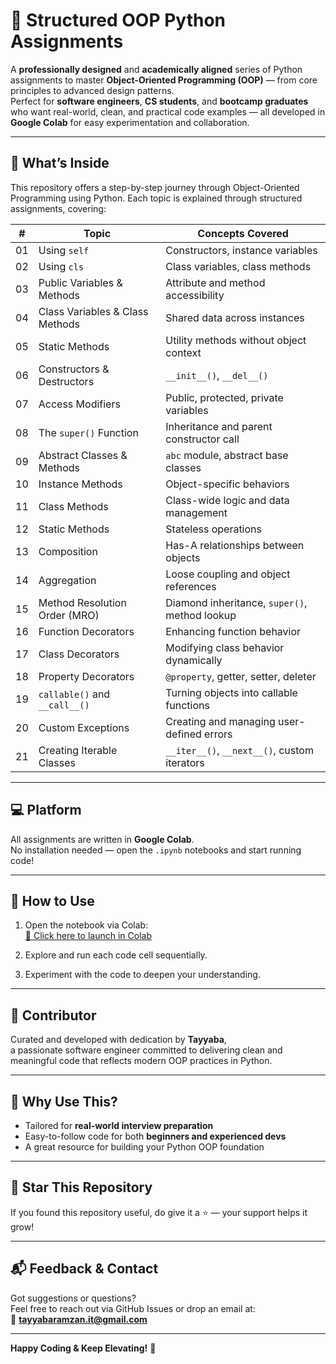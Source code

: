 # 🧠 Structured OOP Python Assignments

A **professionally designed** and **academically aligned** series of Python assignments to master **Object-Oriented Programming (OOP)** — from core principles to advanced design patterns.  
Perfect for **software engineers**, **CS students**, and **bootcamp graduates** who want real-world, clean, and practical code examples — all developed in **Google Colab** for easy experimentation and collaboration.

---

## 🚀 What’s Inside

This repository offers a step-by-step journey through Object-Oriented Programming using Python. Each topic is explained through structured assignments, covering:

| #  | Topic                                      | Concepts Covered                                 |
|----|--------------------------------------------|--------------------------------------------------|
| 01 | Using `self`                               | Constructors, instance variables                 |
| 02 | Using `cls`                                | Class variables, class methods                   |
| 03 | Public Variables & Methods                 | Attribute and method accessibility               |
| 04 | Class Variables & Class Methods            | Shared data across instances                     |
| 05 | Static Methods                             | Utility methods without object context           |
| 06 | Constructors & Destructors                 | `__init__()`, `__del__()`                        |
| 07 | Access Modifiers                           | Public, protected, private variables             |
| 08 | The `super()` Function                     | Inheritance and parent constructor call          |
| 09 | Abstract Classes & Methods                 | `abc` module, abstract base classes              |
| 10 | Instance Methods                           | Object-specific behaviors                        |
| 11 | Class Methods                              | Class-wide logic and data management             |
| 12 | Static Methods                             | Stateless operations                             |
| 13 | Composition                                | Has-A relationships between objects              |
| 14 | Aggregation                                | Loose coupling and object references             |
| 15 | Method Resolution Order (MRO)              | Diamond inheritance, `super()`, method lookup    |
| 16 | Function Decorators                        | Enhancing function behavior                      |
| 17 | Class Decorators                           | Modifying class behavior dynamically             |
| 18 | Property Decorators                        | `@property`, getter, setter, deleter             |
| 19 | `callable()` and `__call__()`              | Turning objects into callable functions          |
| 20 | Custom Exceptions                          | Creating and managing user-defined errors        |
| 21 | Creating Iterable Classes                  | `__iter__()`, `__next__()`, custom iterators     |

---

## 💻 Platform

All assignments are written in **Google Colab**.  
No installation needed — open the `.ipynb` notebooks and start running code!

---

## 📁 How to Use

1. Open the notebook via Colab:  
   [🔗 Click here to launch in Colab](https://colab.research.google.com/drive/1m6-A4RDk9i43K0q_loOfGTD0Wv_bXzAE?usp=drive_link)

2. Explore and run each code cell sequentially.

3. Experiment with the code to deepen your understanding.

---

## 👤 Contributor

Curated and developed with dedication by **Tayyaba**,  
a passionate software engineer committed to delivering clean and meaningful code that reflects modern OOP practices in Python.

---

## 📌 Why Use This?

- Tailored for **real-world interview preparation**  
- Easy-to-follow code for both **beginners and experienced devs**  
- A great resource for building your Python OOP foundation

---

## 🌟 Star This Repository

If you found this repository useful, do give it a ⭐️ — your support helps it grow!

---

## 📬 Feedback & Contact

Got suggestions or questions?  
Feel free to reach out via GitHub Issues or drop an email at:  
📧 **tayyabaramzan.it@gmail.com**

---

**Happy Coding & Keep Elevating!** 🚀
